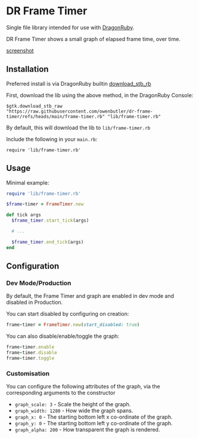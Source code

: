 # DR Frame Timer

Single file library intended for use with [DragonRuby](https://dragonruby.org/).

DR Frame Timer shows a small graph of elapsed frame time, over time.

[screenshot](./frame-timer.png)

## Installation

Preferred install is via DragonRuby builtin [download_stb_rb](https://docs.dragonruby.org/#-----download_stb_rb(_raw)-)

First, download the lib using the above method, in the DragonRuby Console:

```
$gtk.download_stb_raw "https://raw.githubusercontent.com/owenbutler/dr-frame-timer/refs/heads/main/frame-timer.rb" "lib/frame-timer.rb"
```

By default, this will download the lib to `lib/frame-timer.rb`

Include the following in your `main.rb`:

```
require 'lib/frame-timer.rb'
```

## Usage

Minimal example:

```ruby
require 'lib/frame-timer.rb'

$frame-timer = FrameTimer.new

def tick args
  $frame_timer.start_tick(args)

  # ...

  $frame_timer.end_tick(args)
end
```

## Configuration

### Dev Mode/Production

By default, the Frame Timer and graph are enabled in dev mode and disabled in Production.

You can start disabled by configuring on creation:

```ruby
frame-timer = FrameTimer.new(start_disabled: true)
```

You can also disable/enable/toggle the graph:

```ruby
frame-timer.enable
frame-timer.disable
frame-timer.toggle
```

### Customisation

You can configure the following attributes of the graph, via the corresponding arguments to the constructor

- `graph_scale: 3` - Scale the height of the graph.
- `graph_width: 1280` - How wide the graph spans.
- `graph_x: 0` - The starting bottom left x co-ordinate of the graph.
- `graph_y: 0` - The starting bottom left y co-ordinate of the graph.
- `graph_alpha: 200` - How transparent the graph is rendered.
